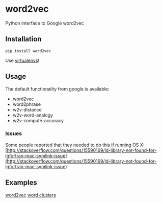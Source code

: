 word2vec
========

Python interface to Google word2vec

Installation
------------

`pip install word2vec`

Use [virtualenvs](http://www.virtualenv.org/en/latest/)!

Usage
-----

The default functionality from google is available:
* word2vec
* word2phrase
* w2v-distance
* w2v-word-analogy
* w2v-compute-accuracy

### Issues

Some people reported that they needed to do this if running OS X:
[http://stackoverflow.com/questions/15590169/ld-library-not-found-for-lgfortran-mac-symlink-issue](http://stackoverflow.com/questions/15590169/ld-library-not-found-for-lgfortran-mac-symlink-issue)

Examples
--------

[word2vec]()
[word clusters]()
